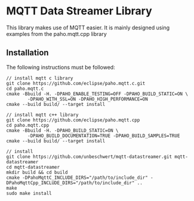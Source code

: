# MQTT Data Streamer Library
This library makes use of MQTT easier. It is mainly designed using examples from the paho.mqtt.cpp library

## Installation
The following instructions must be followed:
```
// install mqtt c library
git clone https://github.com/eclipse/paho.mqtt.c.git
cd paho.mqtt.c
cmake -Bbuild -H. -DPAHO_ENABLE_TESTING=OFF -DPAHO_BUILD_STATIC=ON \
        -DPAHO_WITH_SSL=ON -DPAHO_HIGH_PERFORMANCE=ON
cmake --build build/ --target install

// install mqtt c++ library
git clone https://github.com/eclipse/paho.mqtt.cpp
cd paho.mqtt.cpp
cmake -Bbuild -H. -DPAHO_BUILD_STATIC=ON \
        -DPAHO_BUILD_DOCUMENTATION=TRUE -DPAHO_BUILD_SAMPLES=TRUE
cmake --build build/ --target install

// install 
git clone https://github.com/unbeschwert/mqtt-datastreamer.git mqtt-datastreamer
cd mqtt-datastreamer
mkdir build && cd build
cmake -DPahoMqttC_INCLUDE_DIRS="/path/to/include_dir" -DPahoMqttCpp_INCLUDE_DIRS="/path/to/include_dir" ..
make
sudo make install
```
